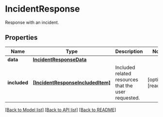 # IncidentResponse

Response with an incident.
## Properties
Name | Type | Description | Notes
------------ | ------------- | ------------- | -------------
**data** | [**IncidentResponseData**](IncidentResponseData.md) |  | 
**included** | [**[IncidentResponseIncludedItem]**](IncidentResponseIncludedItem.md) | Included related resources that the user requested. | [optional] [readonly] 

[[Back to Model list]](README.md#documentation-for-models) [[Back to API list]](README.md#documentation-for-api-endpoints) [[Back to README]](README.md)


